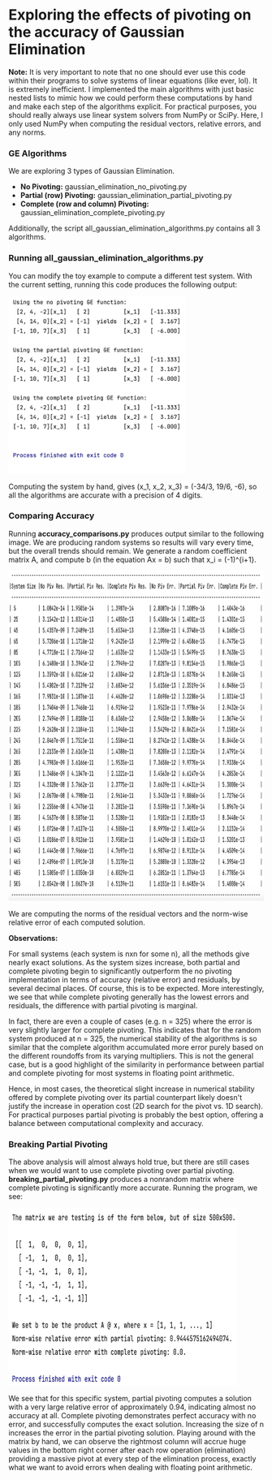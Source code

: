 # Exploring the effects of pivoting on the accuracy of Gaussian Elimination

**Note:** It is very important to note that no one should ever use this code
within their programs to solve systems of linear equations (like ever, lol). It is extremely
inefficient. I implemented the main algorithms with just basic nested lists to mimic
how we could perform these computations by hand and make each step of the algorithms explicit.
For practical purposes, you should really always use linear system solvers from NumPy or SciPy. Here, I only used
NumPy when computing the residual vectors, relative errors, and any norms.

### GE Algorithms
We are exploring 3 types of Gaussian Elimination.
- **No Pivoting:** gaussian_elimination_no_pivoting.py
- **Partial (row) Pivoting:** gaussian_elimination_partial_pivoting.py
- **Complete (row and column) Pivoting:** gaussian_elimination_complete_pivoting.py

Additionally, the script all_gaussian_elimination_algorithms.py contains all 3 algorithms.

### Running all_gaussian_elimination_algorithms.py
You can modify the toy example to compute a different test system. With the current
setting, running this code produces the following output:

<img src="images/test_output.png" alt="test_output" width="350" height="350">

Computing the system by hand, gives (x_1, x_2, x_3) = (-34/3, 19/6, -6), so all the 
algorithms are accurate with a precision of 4 digits.

### Comparing Accuracy
Running **accuracy_comparisons.py** produces output similar to the following image. We are
producing random systems so results will vary every time, but the overall trends should remain. We generate
a random coefficient matrix A, and compute b (in the equation Ax = b) such that
x_i = (-1)^{i+1}.

<img src="images/accuracy_output.png" alt="accuracy_output" width="650" height="650">

We are computing the norms of the residual vectors and the norm-wise relative error of each
computed solution.

**Observations:**

For small systems (each system is nxn for some n), all the methods give nearly exact solutions.
As the system sizes increase, both partial and complete pivoting begin to significantly outperform
the no pivoting implementation in terms of accuracy (relative error) and residuals, by several decimal places.
Of course, this is to be expected. More interestingly, we see that while complete pivoting generally
has the lowest errors and residuals, the difference with partial pivoting is marginal. 

In fact, there are even a couple of cases (e.g. n = 325) where the error is very slightly larger for complete pivoting.
This indicates that for the random system produced at n = 325, the numerical stability of the algorithms
is so similar that the complete algorithm accumulated more error purely based on the different roundoffs from its
varying multipliers. This is not the general case, but is a good highlight of the similarity in performance
between partial and complete pivoting for most systems in floating point arithmetic.

Hence, in most cases, the theoretical slight increase in numerical stability offered by complete pivoting 
over its partial counterpart likely doesn't justify the increase in operation cost (2D search for the pivot
vs. 1D search). For practical purposes partial pivoting is probably the best option, offering a balance
between computational complexity and accuracy.

### Breaking Partial Pivoting
The above analysis will almost always hold true, but there are still cases when we would want to
use complete pivoting over partial pivoting. **breaking_partial_pivoting.py** produces a nonrandom matrix
where complete pivoting is significantly more accurate. Running the program, we see:

<img src="images/breaking_partial_pivoting.png" alt="breaking_partial_pivoting" width="450" height="350">

We see that for this specific system, partial pivoting computes a solution with a very large
relative error of approximately 0.94, indicating almost no accuracy at all. Complete pivoting
demonstrates perfect accuracy with no error, and successfully computes the exact solution. Increasing
the size of n increases the error in the partial pivoting solution. Playing around with the matrix by hand,
we can observe the rightmost column will accrue huge values in the bottom right corner after each row operation
(elimination) providing a massive pivot at every step of the elimination process, exactly what we want to avoid
errors when dealing with floating point arithmetic.